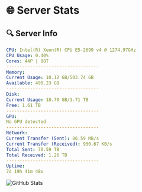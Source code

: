 # 🌐 Server Stats
## 🔍 Server Info
```yaml
CPU: Intel(R) Xeon(R) CPU E5-2699 v4 @ 1274.97GHz
CPU Usage: 0.40%
Cores: 44P | 88T
-----------------------------------
Memory:
Current Usage: 10.12 GB/503.74 GB
Available: 490.23 GB
-----------------------------------
Disk:
Current Usage: 18.70 GB/1.71 TB
Free: 1.61 TB
-----------------------------------
GPU:
No GPU detected
-----------------------------------
Network:
Current Transfer (Sent): 86.59 MB/s
Current Transfer (Received): 930.67 KB/s
Total Sent: 70.59 TB
Total Received: 1.26 TB
-----------------------------------
Uptime:
7d 19h 41m 48s
```
![GitHub Stats](https://img.shields.io/badge/Updated-2025-02-15_18:25:06-blue)